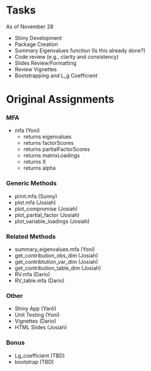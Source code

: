 # Tasks

As of November 28

- Shiny Development
- Package Creation
- Summary Eigenvalues function (Is this already done?)
- Code review (e.g., clarity and consistency)
- Slides Review/Formatting
- Review Vignettes
- Bootstrapping and L_g Coefficient



# Original Assignments

### MFA

* mfa (Yoni)
  * returns eigenvalues
  * returns factorScores
  * returns partialFactorScores
  * returns matrixLoadings
  * returns X 
  * returns alpha

### Generic Methods

* print.mfa (Sunny)
* plot.mfa (Josiah)
* plot_compromise (Josiah)
* plot_partial_factor (Josiah)
* plot_variable_loadings (Josiah)

### Related Methods

* summary_eigenvalues.mfa (Yoni)
* get_contribution_obs_dim (Josiah)
* get_contribtution_var_dim (Josiah)
* get_contribution_table_dim (Josiah)
* RV.mfa (Dario)
* RV_table.mfa (Dario)

### Other 

* Shiny App (Yanli)
* Unit Testing (Yoni)
* Vignettes (Dario)
* HTML Slides (Josiah)



### Bonus

* Lg_coefficient (TBD)
* bootstrap (TBD)
